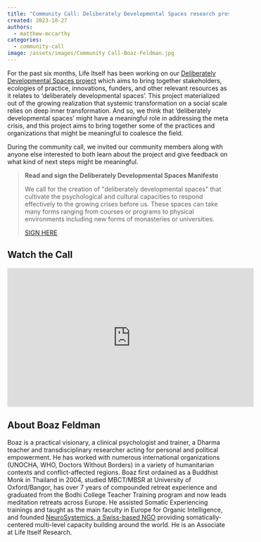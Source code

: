 ```yaml
---
title: "Community Call: Deliberately Developmental Spaces research presentation with Boaz Feldman"
created: 2023-10-27
authors:
  - matthew-mccarthy
categories:
  - community-call
image: /assets/images/Community Call-Boaz-Feldman.jpg
---
```

For the past six months, Life Itself has been  working on our [Deliberately Developmental Spaces project](https://lifeitself.org/blog/2023/06/20/building-field-for-developmental-spaces) which aims to bring together stakeholders, ecologies of practice, innovations, funders, and other relevant resources as it relates to ‘deliberately developmental spaces’. This project materialized out of the growing realization that systemic transformation on a social scale relies on deep inner transformation. And so, we think that ‘deliberately developmental spaces’ might have a meaningful role in addressing the meta crisis, and this project aims to bring together some of the practices and organizations that might be meaningful to coalesce the field. 

During the community call, we invited our community members along with anyone else interested to both learn about the project and give feedback on what kind of next steps might be meaningful. 

> **Read and sign the Deliberately Developmental Spaces Manifesto**
> 
> We call for the creation of "deliberately developmental spaces" that cultivate the psychological and cultural capacities to respond effectively to the growing crises before us. These spaces can take many forms ranging from courses or programs to physical environments including new forms of monasteries or universities.
> 
> [SIGN HERE](https://developmentalspaces.org/)

## Watch the Call

<iframe width="560" height="315" src="https://www.youtube.com/embed/IuLXZhuA5Q0?si=W-YOgtLVJsezL3uN" title="YouTube video player" frameborder="0" allow="accelerometer; autoplay; clipboard-write; encrypted-media; gyroscope; picture-in-picture; web-share" allowfullscreen></iframe>


## About Boaz Feldman

Boaz is a practical visionary, a clinical psychologist and trainer, a Dharma teacher and transdisciplinary researcher acting for personal and political empowerment. He has worked with numerous international organizations (UNOCHA, WHO, Doctors Without Borders) in a variety of humanitarian contexts and conflict-affected regions. Boaz first ordained as a Buddhist Monk in Thailand in 2004, studied MBCT/MBSR at University of Oxford/Bangor, has over 7 years of compounded retreat experience and graduated from the Bodhi College Teacher Training program and now leads meditation retreats across Europe. He assisted Somatic Experiencing trainings and taught as the main faculty in Europe for Organic Intelligence, and founded [NeuroSystemics, a Swiss-based NGO](https://neurosystemics.org/) providing somatically-centered multi-level capacity building around the world. He is an Associate at Life Itself Research.


